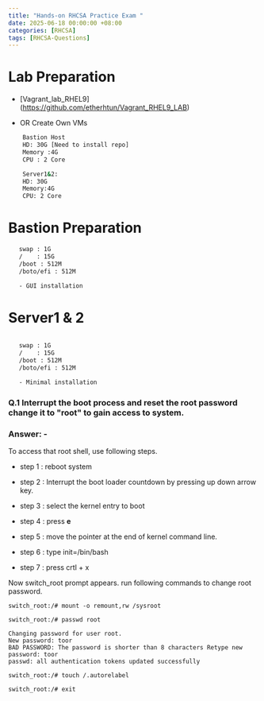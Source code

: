 ```yaml
---
title: "Hands-on RHCSA Practice Exam "
date: 2025-06-18 00:00:00 +08:00
categories: [RHCSA]
tags: [RHCSA-Questions]
---
```


# Lab Preparation 

- [Vagrant_lab_RHEL9] (https://github.com/etherhtun/Vagrant_RHEL9_LAB)

- OR Create Own VMs 
```bash 
    Bastion Host 
    HD: 30G [Need to install repo]
    Memory :4G 
    CPU : 2 Core 

    Server1&2:
    HD: 30G 
    Memory:4G
    CPU: 2 Core 
```

# Bastion Preparation 

```bash
   swap : 1G
   /    : 15G
   /boot : 512M
   /boto/efi : 512M 

   - GUI installation 
```

# Server1 & 2 
```bash 

   swap : 1G
   /    : 15G
   /boot : 512M
   /boto/efi : 512M 

   - Minimal installation 
```

### **Q.1 Interrupt the boot process and reset the root password change it to "root" to gain access to system.**
### Answer: -

To access that root shell, use following steps.
- step 1 : reboot system

- step 2 : Interrupt the boot loader countdown by pressing up down arrow key.
- step 3 : select the kernel entry to boot
- step 4 : press **e**
- step 5 : move the pointer at the end of kernel command line.
- step 6 : type init=/bin/bash 
- step 7 : press crtl + x

Now switch_root prompt appears. run following commands to change root password.

```
switch_root:/# mount -o remount,rw /sysroot

switch_root:/# passwd root

Changing password for user root. 
New password: toor 
BAD PASSWORD: The password is shorter than 8 characters Retype new password: toor 
passwd: all authentication tokens updated successfully

switch_root:/# touch /.autorelabel

switch_root:/# exit
```




    

